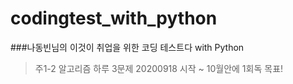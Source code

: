 # codingtest_with_python

###나동빈님의 이것이 취업을 위한 코딩 테스트다 with Python
> 주1-2 알고리즘 하루 3문제 
> 20200918 시작 ~ 10월안에 1회독 목표!
